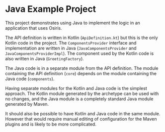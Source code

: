 Java Example Project
====================
This project demonstrates using Java to implement the logic in an application that uses Osiris.

The API definition is written in Kotlin (`ApiDefinition.kt`) but this is the only Kotlin code in the project. The `ComponentsProvider` interface and implementation are written in Java (`JavaComponentsProvider` and `JavaComponentsProviderImpl`). The component used by the Kotlin code is also written in Java (`GreetingFactory`).

The Java code is in a separate module from the API definition. The module containing the API definition (`core`) depends on the module containing the Java code (`components`).

Having separate modules for the Kotlin and Java code is the simplest approach. The Kotlin module generated by the archetype can be used with no changes, and the Java module is a completely standard Java module generated by Maven.

It should also be possible to have Kotlin and Java code in the same module. However that would require manual editing of configuration for the Maven plugins and is likely to be more complicated.
